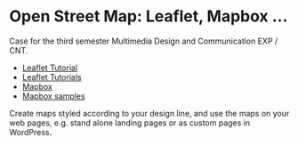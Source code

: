 # Open Street Map: Leaflet, Mapbox ...

Case for the third semester Multimedia Design and Communication EXP / CNT.

* [Leaflet Tutorial](http://leafletjs.com/examples/quick-start/)
* [Leaflet Tutorials](http://leafletjs.com/examples.html)
* [Mapbox](https://www.mapbox.com/)
* [Mapbox samples](https://www.mapbox.com/mapbox-gl-js/example/simple-map/)

Create maps styled according to your design line, and use the maps on your web pages, e.g. stand alone landing pages or as custom pages in WordPress.
